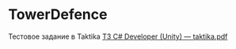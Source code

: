 # TowerDefence
Тестовое задание в Taktika
[ТЗ C# Developer (Unity) — taktika.pdf](https://github.com/doker4451pro/TowerDefence/files/8073267/C.Developer.Unity.taktika.pdf)
